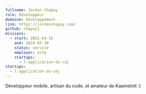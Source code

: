 ```yaml
---
fullname: Jordan Chapuy
role: Développeur
domaine: Développement
link: https://jordanchapuy.com/
github: chapuyj
missions:
  - start: 2022-03-16
    end: 2024-05-30
    status: service
    employer: octo
    startups:
      - l-application-du-cej
startups:
  - l-application-du-cej
---
```

Développeur mobile, artisan du code, et amateur de Kaamelott :)